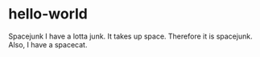 # hello-world
Spacejunk
I have a lotta junk.  It takes up space.  Therefore it is spacejunk. Also, I have a spacecat.
